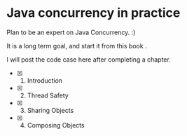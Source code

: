 # Java concurrency in practice

Plan to be an expert on Java Concurrency. :)

It is a long term goal, and start it from this book <JAVA Concurrency In Practice>.

I will post the code case here after completing a chapter.

- [x] 1. Introduction
- [x] 2. Thread Safety
- [x] 3. Sharing Objects
- [x] 4. Composing Objects